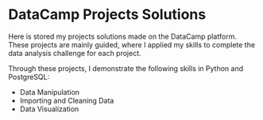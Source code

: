 # DataCamp Projects Solutions

Here is stored my projects solutions made on the DataCamp platform. These projects are mainly guided, where I applied my skills to complete the data analysis challenge for each project. 

Through these projects, I demonstrate the following skills in Python and PostgreSQL:

* Data Manipulation
* Importing and Cleaning Data
* Data Visualization 
